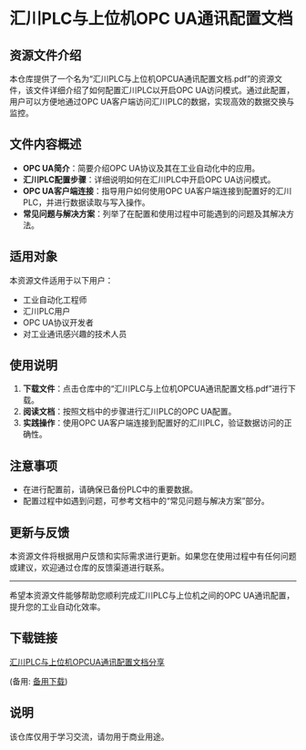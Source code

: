 # 汇川PLC与上位机OPC UA通讯配置文档

## 资源文件介绍

本仓库提供了一个名为“汇川PLC与上位机OPCUA通讯配置文档.pdf”的资源文件，该文件详细介绍了如何配置汇川PLC以开启OPC UA访问模式。通过此配置，用户可以方便地通过OPC UA客户端访问汇川PLC的数据，实现高效的数据交换与监控。

## 文件内容概述

- **OPC UA简介**：简要介绍OPC UA协议及其在工业自动化中的应用。
- **汇川PLC配置步骤**：详细说明如何在汇川PLC中开启OPC UA访问模式。
- **OPC UA客户端连接**：指导用户如何使用OPC UA客户端连接到配置好的汇川PLC，并进行数据读取与写入操作。
- **常见问题与解决方案**：列举了在配置和使用过程中可能遇到的问题及其解决方法。

## 适用对象

本资源文件适用于以下用户：

- 工业自动化工程师
- 汇川PLC用户
- OPC UA协议开发者
- 对工业通讯感兴趣的技术人员

## 使用说明

1. **下载文件**：点击仓库中的“汇川PLC与上位机OPCUA通讯配置文档.pdf”进行下载。
2. **阅读文档**：按照文档中的步骤进行汇川PLC的OPC UA配置。
3. **实践操作**：使用OPC UA客户端连接到配置好的汇川PLC，验证数据访问的正确性。

## 注意事项

- 在进行配置前，请确保已备份PLC中的重要数据。
- 配置过程中如遇到问题，可参考文档中的“常见问题与解决方案”部分。

## 更新与反馈

本资源文件将根据用户反馈和实际需求进行更新。如果您在使用过程中有任何问题或建议，欢迎通过仓库的反馈渠道进行联系。

---

希望本资源文件能够帮助您顺利完成汇川PLC与上位机之间的OPC UA通讯配置，提升您的工业自动化效率。

## 下载链接
[汇川PLC与上位机OPCUA通讯配置文档分享](https://pan.quark.cn/s/aacb997ca030) 

(备用: [备用下载](https://pan.baidu.com/s/12PHAaSszkOLdz1fgVfRWrQ?pwd=1234))

## 说明

该仓库仅用于学习交流，请勿用于商业用途。
